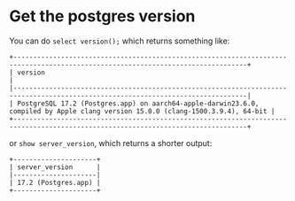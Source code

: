 # Get the postgres version

You can do `select version();` which returns something like:

```
+---------------------------------------------------------------------------------------------------------------------------------+
| version                                                                                                                         |
|---------------------------------------------------------------------------------------------------------------------------------|
| PostgreSQL 17.2 (Postgres.app) on aarch64-apple-darwin23.6.0, compiled by Apple clang version 15.0.0 (clang-1500.3.9.4), 64-bit |
+---------------------------------------------------------------------------------------------------------------------------------+
```

or `show server_version`, which returns a shorter output:

```
+---------------------+
| server_version      |
|---------------------|
| 17.2 (Postgres.app) |
+---------------------+
```